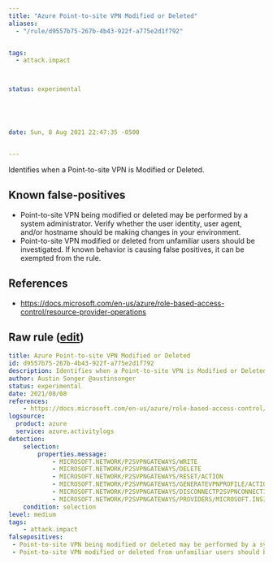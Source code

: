 ```yaml
---
title: "Azure Point-to-site VPN Modified or Deleted"
aliases:
  - "/rule/d9557b75-267b-4b43-922f-a775e2d1f792"


tags:
  - attack.impact



status: experimental





date: Sun, 8 Aug 2021 22:47:35 -0500


---
```


Identifies when a Point-to-site VPN is Modified or Deleted.

<!--more-->


## Known false-positives

* Point-to-site VPN being modified or deleted may be performed by a system administrator. Verify whether the user identity, user agent, and/or hostname should be making changes in your environment.
* Point-to-site VPN modified or deleted from unfamiliar users should be investigated. If known behavior is causing false positives, it can be exempted from the rule.



## References

* https://docs.microsoft.com/en-us/azure/role-based-access-control/resource-provider-operations


## Raw rule ([edit](https://github.com/SigmaHQ/sigma/edit/master/rules/cloud/azure/azure_network_p2s_vpn_modified_or_deleted.yml))
```yaml
title: Azure Point-to-site VPN Modified or Deleted
id: d9557b75-267b-4b43-922f-a775e2d1f792
description: Identifies when a Point-to-site VPN is Modified or Deleted.
author: Austin Songer @austinsonger
status: experimental
date: 2021/08/08
references:
    - https://docs.microsoft.com/en-us/azure/role-based-access-control/resource-provider-operations
logsource:
  product: azure
  service: azure.activitylogs
detection:
    selection:
        properties.message:
            - MICROSOFT.NETWORK/P2SVPNGATEWAYS/WRITE
            - MICROSOFT.NETWORK/P2SVPNGATEWAYS/DELETE
            - MICROSOFT.NETWORK/P2SVPNGATEWAYS/RESET/ACTION
            - MICROSOFT.NETWORK/P2SVPNGATEWAYS/GENERATEVPNPROFILE/ACTION
            - MICROSOFT.NETWORK/P2SVPNGATEWAYS/DISCONNECTP2SVPNCONNECTIONS/ACTION
            - MICROSOFT.NETWORK/P2SVPNGATEWAYS/PROVIDERS/MICROSOFT.INSIGHTS/DIAGNOSTICSETTINGS/WRITE
    condition: selection
level: medium
tags:
    - attack.impact
falsepositives:
 - Point-to-site VPN being modified or deleted may be performed by a system administrator. Verify whether the user identity, user agent, and/or hostname should be making changes in your environment. 
 - Point-to-site VPN modified or deleted from unfamiliar users should be investigated. If known behavior is causing false positives, it can be exempted from the rule.

```
